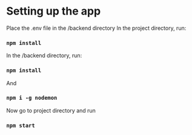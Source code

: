 # Setting up the app

Place the .env file in the /backend directory
In the project directory, run:

### `npm install`

In the /backend directory, run:

### `npm install`

And

### `npm i -g nodemon`

Now go to project directory and run

### `npm start`

